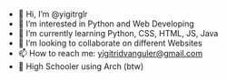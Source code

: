 - 👋 Hi, I’m @yigitrglr
- 👀 I’m interested in Python and Web Developing
- 🌱 I’m currently learning Python, CSS, HTML, JS, Java
- 💞️ I’m looking to collaborate on different Websites
- 📫 How to reach me: yigitridvanguler@gmail.com
- 🏫 High Schooler using Arch (btw)
